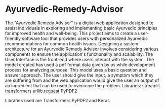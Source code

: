 # Ayurvedic-Remedy-Advisor
The "Ayurvedic Remedy Adviser" is a digital web application designed to assist individuals in exploring and implementing basic Ayurvedic principles for improved health and well-being. This project aims to create a user-friendly software tool that provides users with personalized Ayurvedic recommendations for common health issues. Designing a system architecture for an Ayurvedic Remedy Advisor involves considering various components to ensure the application's functionality and scalability. The User Interface is the front-end where users interact with the system. The model created has used a pdf format data given by us while development process for analyzing purpose. This model uses a basic question and answer approach. The user should give the input, a symptom which they are suffering from and the web application would give the user an output of an ingredient that can be used to overcome the problem. Libraries: streamlit transformers urllib.request PyPDF2

Libraries used are
Transformers
PyPDF2 and Keras

